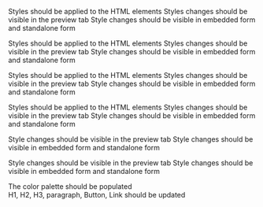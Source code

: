 ---
---

Styles should be applied to the HTML elements 
Styles changes should be visible in the preview tab
Style changes should be visible in embedded form and standalone form

Styles should be applied to the HTML elements 
Styles changes should be visible in the preview tab
Style changes should be visible in embedded form and standalone form

Styles should be applied to the HTML elements 
Styles changes should be visible in the preview tab
Style changes should be visible in embedded form and standalone form

Styles should be applied to the HTML elements 
Styles changes should be visible in the preview tab
Style changes should be visible in embedded form and standalone form

Style changes should be visible in the preview tab
Style changes should be visible in embedded form and standalone form

Style changes should be visible in the preview tab
Style changes should be visible in embedded form and standalone form

The color palette should be populated                                                
H1, H2, H3, paragraph, Button, Link should be updated